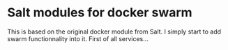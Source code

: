 # Salt modules for docker swarm
This is based on the original docker module from Salt. I simply start to add
swarm functionnality into it. First of all services...